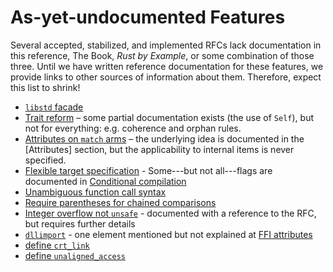 # As-yet-undocumented Features

Several accepted, stabilized, and implemented RFCs lack documentation in this
reference, The Book, _Rust by Example_, or some combination of those three.
Until we have written reference documentation for these features, we provide
links to other sources of information about them. Therefore, expect this list
to shrink!

- [`libstd` facade]
- [Trait reform] – some partial documentation exists (the use of `Self`), but
  not for everything: e.g. coherence and orphan rules.
- [Attributes on `match` arms] – the underlying idea is documented in the
  [Attributes] section, but the applicability to internal items is never
  specified.
- [Flexible target specification] - Some---but not all---flags are documented
  in [Conditional compilation]
- [Unambiguous function call syntax]
- [Require parentheses for chained comparisons]
- [Integer overflow not `unsafe`] - documented with a reference to the RFC, but
  requires further details
- [`dllimport`] - one element mentioned but not explained at [FFI attributes]
- [define `crt_link`]
- [define `unaligned_access`]

[`libstd` facade]: https://github.com/rust-lang/rfcs/pull/40
[Trait reform]: https://github.com/rust-lang/rfcs/pull/48
[Attributes on `match` arms]: https://github.com/rust-lang/rfcs/pull/49
[Flexible target specification]: https://github.com/rust-lang/rfcs/pull/131
[Conditional compilation]: attributes.html#conditonal-compilation
[Unambiguous function call syntax]: https://github.com/rust-lang/rfcs/pull/132
[Require parentheses for chained comparisons]: https://github.com/rust-lang/rfcs/pull/558
[Integer overflow not `unsafe`]: https://github.com/rust-lang/rfcs/pull/560
[`dllimport`]: https://github.com/rust-lang/rfcs/pull/1717
[FFI attributes]: attributes.html#ffi-attributes
[define `crt_link`]: https://github.com/rust-lang/rfcs/pull/1721
[define `unaligned_access`]: https://github.com/rust-lang/rfcs/pull/1725

